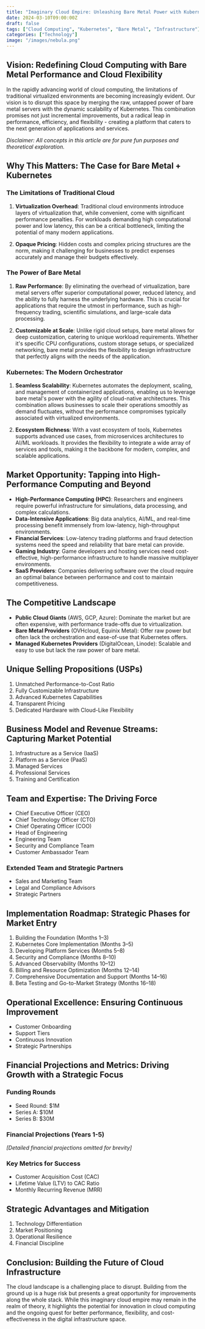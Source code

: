 ```yaml
---
title: "Imaginary Cloud Empire: Unleashing Bare Metal Power with Kubernetes"
date: 2024-03-10T09:00:00Z
draft: false
tags: ["Cloud Computing", "Kubernetes", "Bare Metal", "Infrastructure"]
categories: ["Technology"]
image: "/images/nebula.png"
---
```


## Vision: Redefining Cloud Computing with Bare Metal Performance and Cloud Flexibility

In the rapidly advancing world of cloud computing, the limitations of traditional virtualized environments are becoming increasingly evident. Our vision is to disrupt this space by merging the raw, untapped power of bare metal servers with the dynamic scalability of Kubernetes. This combination promises not just incremental improvements, but a radical leap in performance, efficiency, and flexibility - creating a platform that caters to the next generation of applications and services. 

*Disclaimer: All concepts in this article are for pure fun purposes and theoretical exploration.*

## Why This Matters: The Case for Bare Metal + Kubernetes

### The Limitations of Traditional Cloud

1. **Virtualization Overhead**: Traditional cloud environments introduce layers of virtualization that, while convenient, come with significant performance penalties. For workloads demanding high computational power and low latency, this can be a critical bottleneck, limiting the potential of many modern applications.

2. **Opaque Pricing**: Hidden costs and complex pricing structures are the norm, making it challenging for businesses to predict expenses accurately and manage their budgets effectively.

### The Power of Bare Metal

1. **Raw Performance**: By eliminating the overhead of virtualization, bare metal servers offer superior computational power, reduced latency, and the ability to fully harness the underlying hardware. This is crucial for applications that require the utmost in performance, such as high-frequency trading, scientific simulations, and large-scale data processing.

2. **Customizable at Scale**: Unlike rigid cloud setups, bare metal allows for deep customization, catering to unique workload requirements. Whether it's specific CPU configurations, custom storage setups, or specialized networking, bare metal provides the flexibility to design infrastructure that perfectly aligns with the needs of the application.

### Kubernetes: The Modern Orchestrator

1. **Seamless Scalability**: Kubernetes automates the deployment, scaling, and management of containerized applications, enabling us to leverage bare metal's power with the agility of cloud-native architectures. This combination allows businesses to scale their operations smoothly as demand fluctuates, without the performance compromises typically associated with virtualized environments.

2. **Ecosystem Richness**: With a vast ecosystem of tools, Kubernetes supports advanced use cases, from microservices architectures to AI/ML workloads. It provides the flexibility to integrate a wide array of services and tools, making it the backbone for modern, complex, and scalable applications.

## Market Opportunity: Tapping into High-Performance Computing and Beyond

- **High-Performance Computing (HPC)**: Researchers and engineers require powerful infrastructure for simulations, data processing, and complex calculations.
- **Data-Intensive Applications**: Big data analytics, AI/ML, and real-time processing benefit immensely from low-latency, high-throughput environments.
- **Financial Services**: Low-latency trading platforms and fraud detection systems need the speed and reliability that bare metal can provide.
- **Gaming Industry**: Game developers and hosting services need cost-effective, high-performance infrastructure to handle massive multiplayer environments.
- **SaaS Providers**: Companies delivering software over the cloud require an optimal balance between performance and cost to maintain competitiveness.

## The Competitive Landscape

- **Public Cloud Giants** (AWS, GCP, Azure): Dominate the market but are often expensive, with performance trade-offs due to virtualization.
- **Bare Metal Providers** (OVHcloud, Equinix Metal): Offer raw power but often lack the orchestration and ease-of-use that Kubernetes offers.
- **Managed Kubernetes Providers** (DigitalOcean, Linode): Scalable and easy to use but lack the raw power of bare metal.

## Unique Selling Propositions (USPs)

1. Unmatched Performance-to-Cost Ratio
2. Fully Customizable Infrastructure
3. Advanced Kubernetes Capabilities
4. Transparent Pricing
5. Dedicated Hardware with Cloud-Like Flexibility

## Business Model and Revenue Streams: Capturing Market Potential

1. Infrastructure as a Service (IaaS)
2. Platform as a Service (PaaS)
3. Managed Services
4. Professional Services
5. Training and Certification

## Team and Expertise: The Driving Force

- Chief Executive Officer (CEO)
- Chief Technology Officer (CTO)
- Chief Operating Officer (COO)
- Head of Engineering
- Engineering Team
- Security and Compliance Team
- Customer Ambassador Team

### Extended Team and Strategic Partners

- Sales and Marketing Team
- Legal and Compliance Advisors
- Strategic Partners

## Implementation Roadmap: Strategic Phases for Market Entry

1. Building the Foundation (Months 1–3)
2. Kubernetes Core Implementation (Months 3–5)
3. Developing Platform Services (Months 5–8)
4. Security and Compliance (Months 8–10)
5. Advanced Observability (Months 10–12)
6. Billing and Resource Optimization (Months 12–14)
7. Comprehensive Documentation and Support (Months 14–16)
8. Beta Testing and Go-to-Market Strategy (Months 16–18)

## Operational Excellence: Ensuring Continuous Improvement

- Customer Onboarding
- Support Tiers
- Continuous Innovation
- Strategic Partnerships

## Financial Projections and Metrics: Driving Growth with a Strategic Focus

### Funding Rounds
- Seed Round: $1M
- Series A: $10M
- Series B: $30M

### Financial Projections (Years 1-5)

*[Detailed financial projections omitted for brevity]*

### Key Metrics for Success

- Customer Acquisition Cost (CAC)
- Lifetime Value (LTV) to CAC Ratio
- Monthly Recurring Revenue (MRR)

## Strategic Advantages and Mitigation

1. Technology Differentiation
2. Market Positioning
3. Operational Resilience
4. Financial Discipline

## Conclusion: Building the Future of Cloud Infrastructure

The cloud landscape is a challenging place to disrupt. Building from the ground up is a huge risk but presents a great opportunity for improvements along the whole stack. While this imaginary cloud empire may remain in the realm of theory, it highlights the potential for innovation in cloud computing and the ongoing quest for better performance, flexibility, and cost-effectiveness in the digital infrastructure space.
